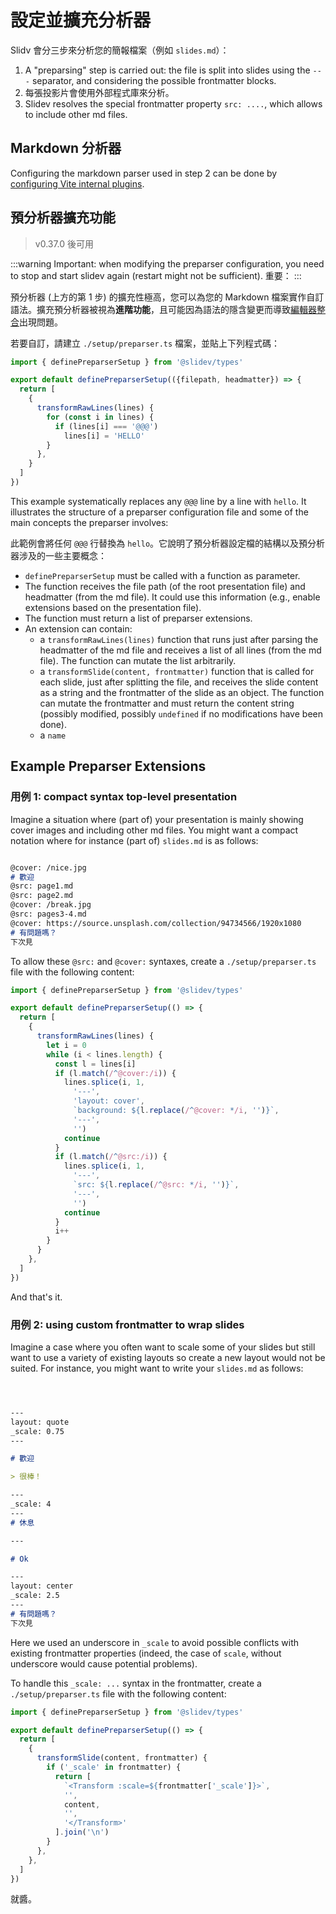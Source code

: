 # 設定並擴充分析器

Slidv 會分三步來分析您的簡報檔案（例如 `slides.md`）：

1. A "preparsing" step is carried out: the file is split into slides using the `---` separator, and considering the possible frontmatter blocks.
2. 每張投影片會使用外部程式庫來分析。
3. Slidev resolves the special frontmatter property `src: ....`, which allows to include other md files.

## Markdown 分析器

Configuring the markdown parser used in step 2 can be done by [configuring Vite internal plugins](/custom/config-vite#configure-internal-plugins).

## 預分析器擴充功能

> v0.37.0 後可用

:::warning
Important: when modifying the preparser configuration, you need to stop and start slidev again (restart might not be sufficient).
重要：
:::

預分析器 (上方的第 1 步) 的擴充性極高，您可以為您的 Markdown 檔案實作自訂語法。擴充預分析器被視為**進階功能**，且可能因為語法的隱含變更而導致[編輯器整合](/guide/editors)出現問題。

若要自訂，請建立 `./setup/preparser.ts` 檔案，並貼上下列程式碼：

```ts
import { definePreparserSetup } from '@slidev/types'

export default definePreparserSetup(({filepath, headmatter}) => {
  return [
    {
      transformRawLines(lines) {
        for (const i in lines) {
          if (lines[i] === '@@@')
            lines[i] = 'HELLO'
        }
      },
    }
  ]
})
```

This example systematically replaces any `@@@` line by a line with `hello`. It illustrates the structure of a preparser configuration file and some of the main concepts the preparser involves:

此範例會將任何 `@@@` 行替換為 `hello`。它說明了預分析器設定檔的結構以及預分析器涉及的一些主要概念：

- `definePreparserSetup` must be called with a function as parameter.
- The function receives the file path (of the root presentation file) and headmatter (from the md file). It could use this information (e.g., enable extensions based on the presentation file).
- The function must return a list of preparser extensions.
- An extension can contain:
  - a `transformRawLines(lines)` function that runs just after parsing the headmatter of the md file and receives a list of all lines (from the md file). The function can mutate the list arbitrarily.
  - a `transformSlide(content, frontmatter)` function that is called for each slide, just after splitting the file, and receives the slide content as a string and the frontmatter of the slide as an object. The function can mutate the frontmatter and must return the content string (possibly modified, possibly `undefined` if no modifications have been done).
  - a `name`

## Example Preparser Extensions

### 用例 1: compact syntax top-level presentation

Imagine a situation where (part of) your presentation is mainly showing cover images and including other md files. You might want a compact notation where for instance (part of) `slides.md` is as follows:

```md

@cover: /nice.jpg
# 歡迎
@src: page1.md
@src: page2.md
@cover: /break.jpg
@src: pages3-4.md
@cover: https://source.unsplash.com/collection/94734566/1920x1080
# 有問題嗎？
下次見

```

To allow these `@src:` and `@cover:` syntaxes, create a `./setup/preparser.ts` file with the following content:


```ts
import { definePreparserSetup } from '@slidev/types'

export default definePreparserSetup(() => {
  return [
    {
      transformRawLines(lines) {
        let i = 0
        while (i < lines.length) {
          const l = lines[i]
          if (l.match(/^@cover:/i)) {
            lines.splice(i, 1,
              '---',
              'layout: cover',
              `background: ${l.replace(/^@cover: */i, '')}`,
              '---',
              '')
            continue
          }
          if (l.match(/^@src:/i)) {
            lines.splice(i, 1,
              '---',
              `src: ${l.replace(/^@src: */i, '')}`,
              '---',
              '')
            continue
          }
          i++
        }
      }
    },
  ]
})
```

And that's it.


### 用例 2: using custom frontmatter to wrap slides

Imagine a case where you often want to scale some of your slides but still want to use a variety of existing layouts so create a new layout would not be suited.
For instance, you might want to write your `slides.md` as follows:

```md



---
layout: quote
_scale: 0.75
---

# 歡迎

> 很棒！

---
_scale: 4
---
# 休息

---

# Ok

---
layout: center
_scale: 2.5
---
# 有問題嗎？
下次見

```

Here we used an underscore in `_scale` to avoid possible conflicts with existing frontmatter properties (indeed, the case of `scale`, without underscore would cause potential problems).


To handle this `_scale: ...` syntax in the frontmatter, create a `./setup/preparser.ts` file with the following content:


```ts
import { definePreparserSetup } from '@slidev/types'

export default definePreparserSetup(() => {
  return [
    {
      transformSlide(content, frontmatter) {
        if ('_scale' in frontmatter) {
          return [
            `<Transform :scale=${frontmatter['_scale']}>`,
            '',
            content,
            '',
            '</Transform>'
          ].join('\n')
        }
      },
    },
  ]
})
```

就醬。
